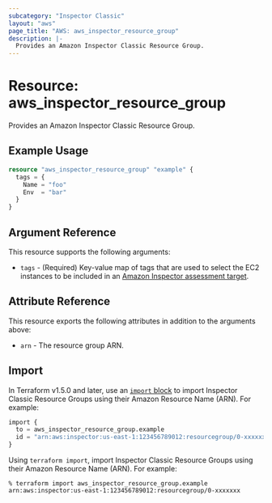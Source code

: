 ```yaml
---
subcategory: "Inspector Classic"
layout: "aws"
page_title: "AWS: aws_inspector_resource_group"
description: |-
  Provides an Amazon Inspector Classic Resource Group.
---
```


# Resource: aws_inspector_resource_group

Provides an Amazon Inspector Classic Resource Group.

## Example Usage

```terraform
resource "aws_inspector_resource_group" "example" {
  tags = {
    Name = "foo"
    Env  = "bar"
  }
}
```

## Argument Reference

This resource supports the following arguments:

* `tags` - (Required) Key-value map of tags that are used to select the EC2 instances to be included in an [Amazon Inspector assessment target](/docs/providers/aws/r/inspector_assessment_target.html).

## Attribute Reference

This resource exports the following attributes in addition to the arguments above:

* `arn` - The resource group ARN.

## Import

In Terraform v1.5.0 and later, use an [`import` block](https://developer.hashicorp.com/terraform/language/import) to import Inspector Classic Resource Groups using their Amazon Resource Name (ARN). For example:

```terraform
import {
  to = aws_inspector_resource_group.example
  id = "arn:aws:inspector:us-east-1:123456789012:resourcegroup/0-xxxxxxx"
}
```

Using `terraform import`, import Inspector Classic Resource Groups using their Amazon Resource Name (ARN). For example:

```console
% terraform import aws_inspector_resource_group.example arn:aws:inspector:us-east-1:123456789012:resourcegroup/0-xxxxxxx
```
